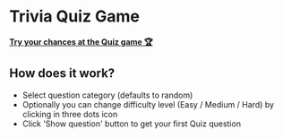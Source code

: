 # Trivia Quiz Game

**[Try your chances at the Quiz game 🏆](https://szczepanieceryk.github.io/trivia-quizz/)**

## How does it work?

- Select question category (defaults to random)
- Optionally you can change difficulty level (Easy / Medium / Hard) by clicking in three dots icon
- Click 'Show question' button to get your first Quiz question
